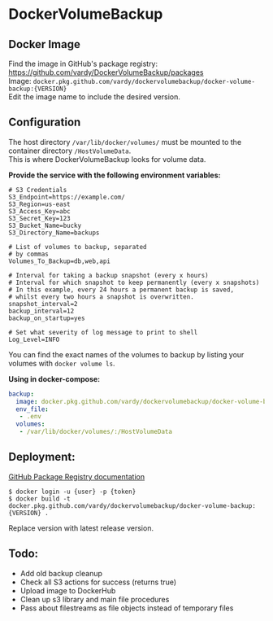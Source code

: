 # DockerVolumeBackup

## Docker Image

Find the image in GitHub's package registry: https://github.com/vardy/DockerVolumeBackup/packages    
Image: `docker.pkg.github.com/vardy/dockervolumebackup/docker-volume-backup:{VERSION}`    
Edit the image name to include the desired version.

## Configuration

The host directory `/var/lib/docker/volumes/` must be mounted to the container directory `/HostVolumeData`.    
This is where DockerVolumeBackup looks for volume data.

**Provide the service with the following environment variables:**
```
# S3 Credentials
S3_Endpoint=https://example.com/
S3_Region=us-east
S3_Access_Key=abc
S3_Secret_Key=123
S3_Bucket_Name=bucky
S3_Directory_Name=backups

# List of volumes to backup, separated
# by commas
Volumes_To_Backup=db,web,api

# Interval for taking a backup snapshot (every x hours)
# Interval for which snapshot to keep permanently (every x snapshots)
# In this example, every 24 hours a permanent backup is saved,
# whilst every two hours a snapshot is overwritten.
snapshot_interval=2
backup_interval=12
backup_on_startup=yes

# Set what severity of log message to print to shell
Log_Level=INFO
```

You can find the exact names of the volumes to backup by listing your volumes with `docker volume ls`.

**Using in docker-compose:**

```yml
backup:
  image: docker.pkg.github.com/vardy/dockervolumebackup/docker-volume-backup:{VERSION}
  env_file:
   - .env
  volumes:
   - /var/lib/docker/volumes/:/HostVolumeData
```

## Deployment:

[GitHub Package Registry documentation](https://help.github.com/en/articles/configuring-docker-for-use-with-github-package-registry)

```
$ docker login -u {user} -p {token}
$ docker build -t docker.pkg.github.com/vardy/dockervolumebackup/docker-volume-backup:{VERSION} .
```

Replace version with latest release version.

## Todo:    
 - Add old backup cleanup
 - Check all S3 actions for success (returns true)
 - Upload image to DockerHub
 - Clean up s3 library and main file procedures
 - Pass about filestreams as file objects instead of temporary files